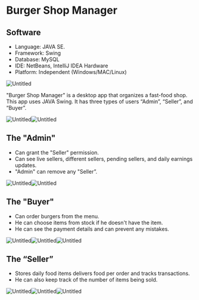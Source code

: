 # Burger Shop Manager

## Software

-   Language: JAVA SE.
-   Framework: Swing
-   Database: MySQL
-   IDE: NetBeans, IntelliJ IDEA Hardware
-   Platform: Independent (Windows/MAC/Linux)

![Untitled](./Images/Burger%20Shop%20Manager%20Project%20Readme/Untitled.png)

"Burger Shop Manager" is a desktop app that organizes a fast-food shop. This app uses JAVA Swing. It has three types of users “Admin”, “Seller”, and “Buyer”.

![Untitled](./Images/Burger%20Shop%20Manager%20Project%20Readme/Untitled%201.png)![Untitled](./Images/Burger%20Shop%20Manager%20Project%20Readme/Untitled%202.png)

## The "Admin"

-   Can grant the "Seller" permission.
-   Can see live sellers, different sellers, pending sellers, and daily earnings updates.
-   "Admin" can remove any "Seller”.

![Untitled](./Images/Burger%20Shop%20Manager%20Project%20Readme/Untitled%203.png)![Untitled](./Images/Burger%20Shop%20Manager%20Project%20Readme/Untitled%204.png)

## The "Buyer"

-   Can order burgers from the menu.
-   He can choose items from stock if he doesn't have the item.
-   He can see the payment details and can prevent any mistakes.

![Untitled](./Images/Burger%20Shop%20Manager%20Project%20Readme/Untitled%205.png)![Untitled](./Images/Burger%20Shop%20Manager%20Project%20Readme/Untitled%206.png)![Untitled](./Images/Burger%20Shop%20Manager%20Project%20Readme/Untitled%207.png)

## The “Seller”

-   Stores daily food items delivers food per order and tracks transactions.
-   He can also keep track of the number of items being sold.

![Untitled](./Images/Burger%20Shop%20Manager%20Project%20Readme/Untitled%208.png)![Untitled](./Images/Burger%20Shop%20Manager%20Project%20Readme/Untitled%209.png)![Untitled](./Images/Burger%20Shop%20Manager%20Project%20Readme/Untitled%2010.png)
